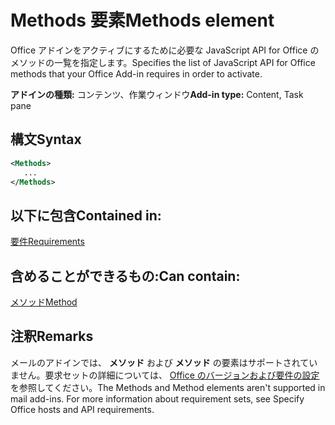 # <a name="methods-element"></a><span data-ttu-id="044ef-101">Methods 要素</span><span class="sxs-lookup"><span data-stu-id="044ef-101">Methods element</span></span>

<span data-ttu-id="044ef-102">Office アドインをアクティブにするために必要な JavaScript API for Office のメソッドの一覧を指定します。</span><span class="sxs-lookup"><span data-stu-id="044ef-102">Specifies the list of JavaScript API for Office methods that your Office Add-in requires in order to activate.</span></span>

<span data-ttu-id="044ef-103">**アドインの種類:** コンテンツ、作業ウィンドウ</span><span class="sxs-lookup"><span data-stu-id="044ef-103">**Add-in type:** Content, Task pane</span></span>

## <a name="syntax"></a><span data-ttu-id="044ef-104">構文</span><span class="sxs-lookup"><span data-stu-id="044ef-104">Syntax</span></span>

```XML
<Methods>
   ...
</Methods>
```

## <a name="contained-in"></a><span data-ttu-id="044ef-105">以下に包含</span><span class="sxs-lookup"><span data-stu-id="044ef-105">Contained in:</span></span>

[<span data-ttu-id="044ef-106">要件</span><span class="sxs-lookup"><span data-stu-id="044ef-106">Requirements</span></span>](requirements.md)

## <a name="can-contain"></a><span data-ttu-id="044ef-107">含めることができるもの:</span><span class="sxs-lookup"><span data-stu-id="044ef-107">Can contain:</span></span>

[<span data-ttu-id="044ef-108">メソッド</span><span class="sxs-lookup"><span data-stu-id="044ef-108">Method</span></span>](method.md)

## <a name="remarks"></a><span data-ttu-id="044ef-109">注釈</span><span class="sxs-lookup"><span data-stu-id="044ef-109">Remarks</span></span>

<span data-ttu-id="044ef-110">メールのアドインでは、 **メソッド** および **メソッド** の要素はサポートされていません。要求セットの詳細については、 [Office のバージョンおよび要件の設定](https://docs.microsoft.com/office/dev/add-ins/develop/office-versions-and-requirement-sets)を参照してください。</span><span class="sxs-lookup"><span data-stu-id="044ef-110">The  Methods and Method elements aren't supported in mail add-ins. For more information about requirement sets, see Specify Office hosts and API requirements.</span></span>

